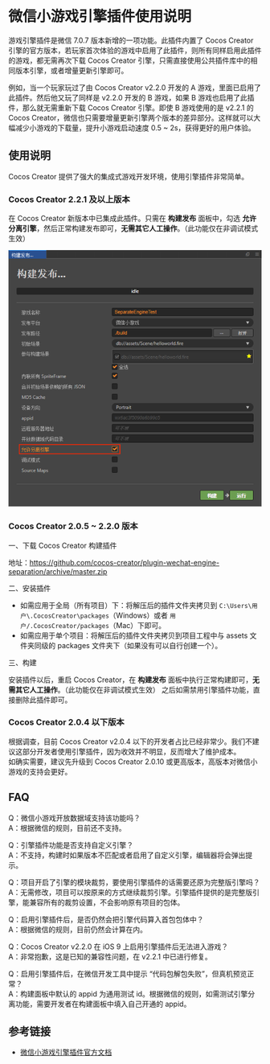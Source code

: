# 微信小游戏引擎插件使用说明

游戏引擎插件是微信 7.0.7 版本新增的一项功能。此插件内置了 Cocos Creator 引擎的官方版本，若玩家首次体验的游戏中启用了此插件，则所有同样启用此插件的游戏，都无需再次下载 Cocos Creator 引擎，只需直接使用公共插件库中的相同版本引擎，或者增量更新引擎即可。

例如，当一个玩家玩过了由 Cocos Creator v2.2.0 开发的 A 游戏，里面已启用了此插件。然后他又玩了同样是 v2.2.0 开发的 B 游戏，如果 B 游戏也启用了此插件，那么就无需重新下载 Cocos Creator 引擎。即使 B 游戏使用的是 v2.2.1 的 Cocos Creator，微信也只需要增量更新引擎两个版本的差异部分。这样就可以大幅减少小游戏的下载量，提升小游戏启动速度 0.5 ~ 2s，获得更好的用户体验。

## 使用说明

Cocos Creator 提供了强大的集成式游戏开发环境，使用引擎插件非常简单。

### Cocos Creator 2.2.1 及以上版本

在 Cocos Creator 新版本中已集成此插件。只需在 **构建发布** 面板中，勾选 **允许分离引擎**，然后正常构建发布即可，**无需其它人工操作**。（此功能仅在非调试模式生效）

![](./publish-wechatgame/build.png)

### Cocos Creator 2.0.5 ~ 2.2.0 版本

一、下载 Cocos Creator 构建插件

地址：https://github.com/cocos-creator/plugin-wechat-engine-separation/archive/master.zip

二、安装插件

- 如需应用于全局（所有项目）下：将解压后的插件文件夹拷贝到 `C:\Users\用户\.CocosCreator\packages`（Windows）或者 `用户/.CocosCreator/packages`（Mac）下即可。
- 如需应用于单个项目：将解压后的插件文件夹拷贝到项目工程中与 assets 文件夹同级的 packages 文件夹下（如果没有可以自行创建一个）。

三、构建

安装插件以后，重启 Cocos Creator，在 **构建发布** 面板中执行正常构建即可，**无需其它人工操作**。（此功能仅在非调试模式生效）
之后如需禁用引擎插件功能，直接删除此插件即可。

### Cocos Creator 2.0.4 以下版本

根据调查，目前 Cocos Creator v2.0.4 以下的开发者占比已经非常少。我们不建议这部分开发者使用引擎插件，因为收效并不明显，反而增大了维护成本。<br />
如确实需要，建议先升级到 Cocos Creator 2.0.10 或更高版本，高版本对微信小游戏的支持会更好。

## FAQ

Q：微信小游戏开放数据域支持该功能吗？<br />
A：根据微信的规则，目前还不支持。

Q：引擎插件功能是否支持自定义引擎？<br />
A：不支持，构建时如果版本不匹配或者启用了自定义引擎，编辑器将会弹出提示。

Q：项目开启了引擎的模块裁剪，要使用引擎插件的话需要还原为完整版引擎吗？<br />
A：无需修改，项目可以按原来的方式继续裁剪引擎。引擎插件提供的是完整版引擎，能兼容所有的裁剪设置，不会影响原有项目的包体。

Q：启用引擎插件后，是否仍然会把引擎代码算入首包包体中？<br />
A：根据微信的规则，目前仍然会计算在内。

Q：Cocos Creator v2.2.0 在 iOS 9 上启用引擎插件后无法进入游戏？<br />
A：非常抱歉，这是已知的兼容性问题，在 v2.2.1 中已进行修复。

Q：启用引擎插件后，在微信开发工具中提示 “代码包解包失败”，但真机预览正常？ <br />
A：构建面板中默认的 appid 为通用测试 id。根据微信的规则，如需测试引擎分离功能，需要开发者在构建面板中填入自己开通的 appid。

## 参考链接

- [微信小游戏引擎插件官方文档](https://developers.weixin.qq.com/minigame/dev/guide/base-ability/game-engine-plugin.html)
